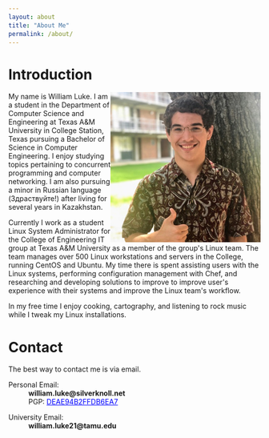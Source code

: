 ```yaml
---
layout: about
title: "About Me"
permalink: /about/
---
```

# Introduction
<float style="float: right;">
	<img src="/MyPhoto.jpg" alt="William Luke" height="300" width="300"/>
</float>
My name is William Luke. I am a student in the Department of Computer Science and Engineering at Texas A&M
University in College Station, Texas pursuing a Bachelor of Science in Computer Engineering. I enjoy studying
topics pertaining to concurrent programming and computer networking. I am also pursuing a minor in Russian
language (Здраствуйте!) after living for several years in Kazakhstan. 

Currently I work as a student Linux System Administrator for the College of Engineering IT group at Texas A&M
University as a member of the group's Linux team. The team manages over 500 Linux workstations and servers in the 
College, running CentOS and Ubuntu. My time there is spent assisting users with the Linux systems, performing 
configuration management with Chef, and researching and developing solutions to improve to improve user's 
experience with their systems and improve the Linux team's workflow. 

In my free time I enjoy cooking, cartography, and listening to rock music while I tweak my Linux installations.

# Contact
The best way to contact me is via email.
<dl>
    <dt>Personal Email: </dt>
    <dd> <strong> william.luke@silverknoll.net </strong> </dd>
    <dd>PGP: <a style="color: blue" href="/williamluke.gpg">DEAE94B2FFDB6EA7</a></dd>
    <p/>
    <dt>University Email:</dt>
    <dd> <strong> william.luke21@tamu.edu </strong> </dd>
</dl>
